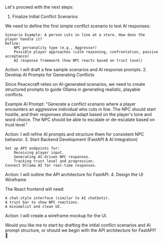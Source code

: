 Let's proceed with the next steps:
1. Finalize Initial Conflict Scenarios

We need to define the first simple conflict scenario to test AI responses:

    Scenario Example: A person cuts in line at a store. How does the player handle it?
    Define:
        NPC personality type (e.g., Aggressor)
        Possible player approaches (calm reasoning, confrontation, passive acceptance)
        AI response framework (how NPC reacts based on trust level)

Action: I will draft a few sample scenarios and AI response prompts.
2. Develop AI Prompts for Generating Conflicts

Since Peacecraft relies on AI-generated scenarios, we need to create structured prompts to guide Ollama in generating realistic, playable conflicts.

Example AI Prompt: "Generate a conflict scenario where a player encounters an aggressive individual who cuts in line. The NPC should start hostile, and their responses should adapt based on the player's tone and word choice. The NPC should be able to escalate or de-escalate based on trust level."

Action: I will refine AI prompts and structure them for consistent NPC behavior.
3. Start Backend Development (FastAPI & AI Integration)

    Set up API endpoints for:
        Receiving player input.
        Generating AI-driven NPC responses.
        Tracking trust level and progression.
    Connect Ollama AI for real-time responses.

Action: I will outline the API architecture for FastAPI.
4. Design the UI Wireframe

The React frontend will need:

    A chat-style interface (similar to AI chatbots).
    A trust bar to show NPC reactions.
    A minimalist and clean UI.

Action: I will create a wireframe mockup for the UI.

Would you like me to start by drafting the initial conflict scenarios and AI prompt structure, or should we begin with the API architecture for FastAPI? 🚀
